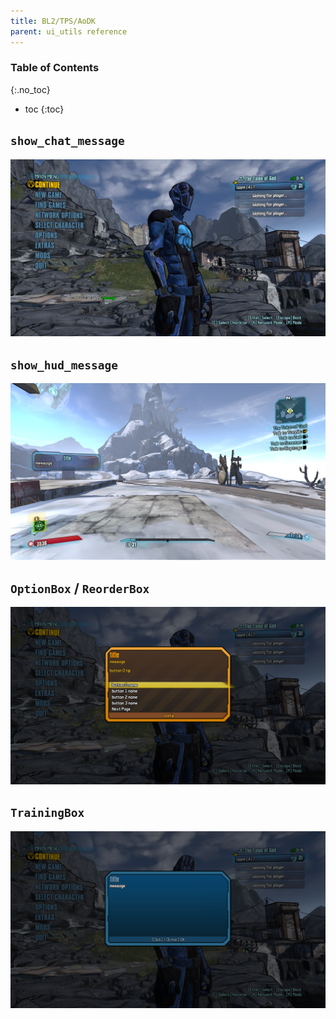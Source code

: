 ```yaml
---
title: BL2/TPS/AoDK
parent: ui_utils reference
---
```


### Table of Contents
{:.no_toc}
- toc
{:toc}

## `show_chat_message`
![](/assets/images/ui_utils/bl2_chat_message.png)

## `show_hud_message`
![](/assets/images/ui_utils/bl2_hud_message.png)

## `OptionBox` / `ReorderBox`
![](/assets/images/ui_utils/bl2_option_box.png)

## `TrainingBox`
![](/assets/images/ui_utils/bl2_training_box.png)
